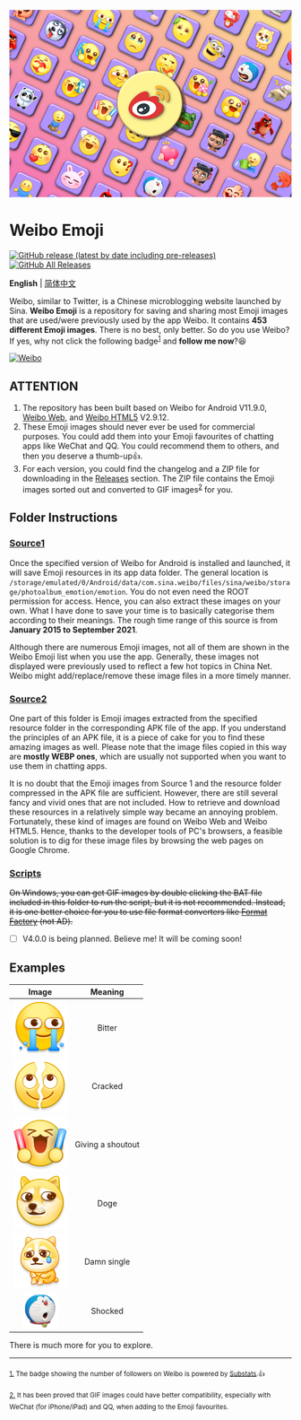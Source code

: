 ![banner.png](./banner.png)

# Weibo Emoji

[![GitHub release (latest by date including pre-releases)](https://img.shields.io/github/v/release/ArvinZJC/WeiboEmoji?include_prereleases)](../../releases)
[![GitHub All Releases](https://img.shields.io/github/downloads/ArvinZJC/WeiboEmoji/total)](../../releases)

**English** | [简体中文](./README-zhCN.md)

Weibo, similar to Twitter, is a Chinese microblogging website launched by Sina. **Weibo Emoji** is a repository for saving and sharing most Emoji images that are used/were previously used by the app Weibo. It contains **453 different Emoji images**. There is no best, only better. So do you use Weibo? If yes, why not click the following badge<sup id="source1">[1](#footnote1)</sup> and **follow me now**?😆

[![Weibo](https://img.shields.io/badge/dynamic/json?logo=sina-weibo&label=Weibo+Followers&color=ff8200&query=%24.data.totalSubs&url=https%3A%2F%2Fapi.spencerwoo.com%2Fsubstats%2F%3Fsource%3Dweibo%26queryKey%3D3218812301&longCache=true)](https://weibo.com/u/3218812301)

## ATTENTION

1. The repository has been built based on Weibo for Android V11.9.0, [Weibo Web](https://weibo.com/), and [Weibo HTML5](https://m.weibo.cn/) V2.9.12.
2. These Emoji images should never ever be used for commercial purposes. You could add them into your Emoji favourites of chatting apps like WeChat and QQ. You could recommend them to others, and then you deserve a thumb-up👍.
3. For each version, you could find the changelog and a ZIP file for downloading in the [Releases](../../releases) section. The ZIP file contains the Emoji images sorted out and converted to GIF images<sup id="source2">[2](#footnote2)</sup> for you.

## Folder Instructions

### [Source1](./Source1)

Once the specified version of Weibo for Android is installed and launched, it will save Emoji resources in its app data folder. The general location is `/storage/emulated/0/Android/data/com.sina.weibo/files/sina/weibo/storage/photoalbum_emotion/emotion`. You do not even need the ROOT permission for access. Hence, you can also extract these images on your own. What I have done to save your time is to basically categorise them according to their meanings. The rough time range of this source is from **January 2015 to September 2021**.

Although there are numerous Emoji images, not all of them are shown in the Weibo Emoji list when you use the app. Generally, these images not displayed were previously used to reflect a few hot topics in China Net. Weibo might add/replace/remove these image files in a more timely manner.

### [Source2](./Source2)

One part of this folder is Emoji images extracted from the specified resource folder in the corresponding APK file of the app. If you understand the principles of an APK file, it is a piece of cake for you to find these amazing images as well. Please note that the image files copied in this way are **mostly WEBP ones**, which are usually not supported when you want to use them in chatting apps.

It is no doubt that the Emoji images from Source 1 and the resource folder compressed in the APK file are sufficient. However, there are still several fancy and vivid ones that are not included. How to retrieve and download these resources in a relatively simple way became an annoying problem. Fortunately, these kind of images are found on Weibo Web and Weibo HTML5. Hence, thanks to the developer tools of PC's browsers, a feasible solution is to dig for these image files by browsing the web pages on Google Chrome.

### [Scripts](./Scripts)

~~On Windows, you can get GIF images by double clicking the BAT file included in this folder to run the script, but it is not recommended. Instead, it is one better choice for you to use file format converters like [Format Factory](http://www.pcgeshi.com/) ~~(not AD)~~.~~

- [ ] V4.0.0 is being planned. Believe me! It will be coming soon!

## Examples

| Image | Meaning |
| :--: | :--: |
| ![2021_bitter_mobile.png](./Source1/微博“黄脸”/2021_bitter_mobile.png) | Bitter |
| ![202011_liekai_mobile.png](./Source1/微博“黄脸”/202011_liekai_mobile.png) | Cracked |
| ![moren_dacall_mobile.png](./Source1/微博“黄脸”/moren_dacall_mobile.png) | Giving a shoutout |
| ![2018_doge_mobile.png](./Source1/微博“黄脸”/2018_doge_mobile.png) | Doge |
| ![2021_alongdog_org.png](./Source1/两大虐狗节/2021_alongdog_mobile.png) | Damn single |
| ![dorachijing_mobile.png](./Source1/哆啦A梦/dorachijing_mobile.png) | Shocked |

There is much more for you to explore.

****

<sub id="footnote1">[1.](#source1) The badge showing the number of followers on Weibo is powered by [Substats](https://github.com/spencerwooo/Substats).👍</sub>

<sub id="footnote2">[2.](#source2) It has been proved that GIF images could have better compatibility, especially with WeChat (for iPhone/iPad) and QQ, when adding to the Emoji favourites.</sub>
